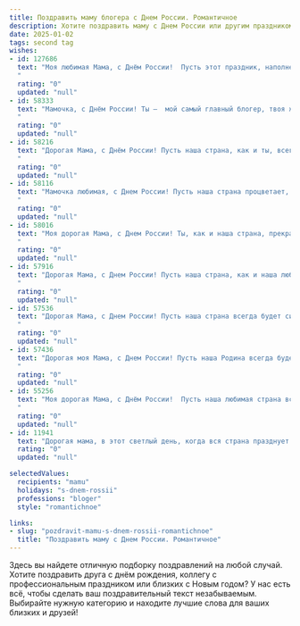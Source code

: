 ```yaml
---
title: Поздравить маму блогера с Днем России. Романтичное
description: Хотите поздравить маму с Днем России или другим праздником? Наш ИИ создаст незабываемое поздравление, а вы обязательно выделитесь среди других.  
date: 2025-01-02
tags: second tag
wishes:
- id: 127686
  text: "Моя любимая Мама, с Днём России!  Пусть этот праздник, наполненный гордостью за нашу страну, станет символом нашей нерушимой связи, такой же тёплой и светлой, как летнее солнце.  Пусть твоё сердце, подобно бескрайним просторам нашей Родины, будет всегда полно радости, любви и вдохновения.  Я бесконечно тебя люблю и ценю твой свет, который освещает мой путь, как маяк на просторах бескрайнего моря. С праздником!
  "
  rating: "0"
  updated: "null"
- id: 58333
  text: "Мамочка, с Днём России! Ты –  мой самый главный блогер, твоя жизнь - яркий и вдохновляющий блог о любви, заботе,  о чудесах, которые ты творишь каждый день.  Я  бесконечно  люблю  и  ценю  тебя!
  "
  rating: "0"
  updated: "null"
- id: 58216
  text: "Дорогая Мама, с Днём России! Пусть наша страна, как и ты, всегда будет сильной, красивой и полной любви. Твой блог – это настоящая летопись нашей истории, которая вдохновляет и объединяет. Твоя любовь к Родине – это свет, который освещает путь всем нам.
  "
  rating: "0"
  updated: "null"
- id: 58116
  text: "Мамочка любимая, с Днем России! Пусть наша страна процветает, а ты всегда будешь окружена любовью и счастьем, как наш общий блог, что объединяет нас и дарит радость тысячам людей.
  "
  rating: "0"
  updated: "null"
- id: 58016
  text: "Моя дорогая Мама, с Днем России! Ты, как и наша страна, прекрасна и сильна, полна любви и тепла. Твой блог, как яркое знамя, вдохновляет многих людей, и это делает тебя настоящим символом нашей Родины. Пусть в твоей жизни всегда будет много радости, вдохновения и новых свершений!
  "
  rating: "0"
  updated: "null"
- id: 57916
  text: "Дорогая Мама, с Днем России! Пусть наша страна, как и наша любовь к тебе, будет сильной, процветающей и прекрасной. Твой блог  - это источник вдохновения, тепла и мудрости. Ты - настоящая патриотка, и мы гордимся тобой.
  "
  rating: "0"
  updated: "null"
- id: 57536
  text: "Дорогая Мама, с Днем России! Пусть наша страна всегда будет сильной и процветающей, а ты, моя любимая блогерша, будешь дарить миру свою мудрость и красоту.
  "
  rating: "0"
  updated: "null"
- id: 57436
  text: "Дорогая моя Мама, с Днем России! Пусть наша Родина всегда будет сильной и процветающей, а тебя, моя любимая, озаряет счастье и любовь. Ты — моя муза, источник вдохновения, и я горжусь, что ты моя мама. С праздником!
  "
  rating: "0"
  updated: "null"
- id: 55256
  text: "Моя дорогая Мама, с Днём России!  Пусть наша любимая страна всегда будет сильной, свободной и процветающей, как твои любовь и забота, что согревают меня каждый день.  Не устаю восхищаться твоей энергией, искренностью и талантом, которые ты так ярко демонстрируешь в своей роли блогера. Ты - истинный пример современной женщины, способной вдохновлять и объединять людей. С праздником, Мама, и пусть все твои мечты  сбудутся!
  "
  rating: "0"
  updated: "null"
- id: 11941
  text: "Дорогая мама, в этот светлый день, когда вся страна празднует День России, я хочу пожелать тебе невероятных моментов, которые ты сможешь запечатлеть и передать через свой блог. Пусть каждый твой пост будет вдохновением для многих, а каждое твое слово — источником тепла и уюта. Ты делаешь мир лучше своим творчеством, и я безумно горжусь тобой. С днем рождения, любимая мама! Пусть каждый день приносит тебе радость и новые идеи, а твои истории продолжают вдохновлять и восхищать. Люблю тебя!"
  rating: "0"
  updated: "null"

selectedValues:
  recipients: "mamu"
  holidays: "s-dnem-rossii"
  professions: "bloger"
  style: "romantichnoe"

links:
- slug: "pozdravit-mamu-s-dnem-rossii-romantichnoe"
  title: "Поздравить маму с Днем России. Романтичное"
---
```


Здесь вы найдете отличную подборку поздравлений на любой случай.
Хотите поздравить друга с днём рождения, коллегу с профессиональным праздником или близких с Новым годом? У нас есть всё, чтобы сделать ваш поздравительный текст незабываемым. Выбирайте нужную категорию и находите лучшие слова для ваших близких и друзей!
